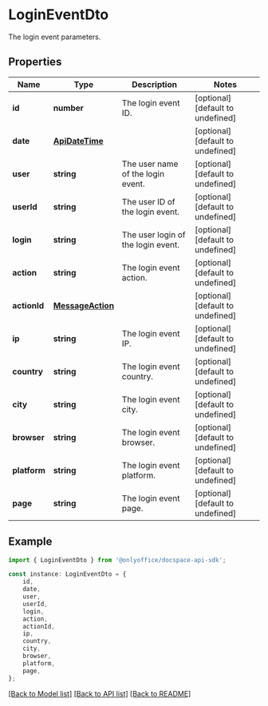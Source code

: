 # LoginEventDto

The login event parameters.

## Properties

Name | Type | Description | Notes
------------ | ------------- | ------------- | -------------
**id** | **number** | The login event ID. | [optional] [default to undefined]
**date** | [**ApiDateTime**](ApiDateTime.md) |  | [optional] [default to undefined]
**user** | **string** | The user name of the login event. | [optional] [default to undefined]
**userId** | **string** | The user ID of the login event. | [optional] [default to undefined]
**login** | **string** | The user login of the login event. | [optional] [default to undefined]
**action** | **string** | The login event action. | [optional] [default to undefined]
**actionId** | [**MessageAction**](MessageAction.md) |  | [optional] [default to undefined]
**ip** | **string** | The login event IP. | [optional] [default to undefined]
**country** | **string** | The login event country. | [optional] [default to undefined]
**city** | **string** | The login event city. | [optional] [default to undefined]
**browser** | **string** | The login event browser. | [optional] [default to undefined]
**platform** | **string** | The login event platform. | [optional] [default to undefined]
**page** | **string** | The login event page. | [optional] [default to undefined]

## Example

```typescript
import { LoginEventDto } from '@onlyoffice/docspace-api-sdk';

const instance: LoginEventDto = {
    id,
    date,
    user,
    userId,
    login,
    action,
    actionId,
    ip,
    country,
    city,
    browser,
    platform,
    page,
};
```

[[Back to Model list]](../README.md#documentation-for-models) [[Back to API list]](../README.md#documentation-for-api-endpoints) [[Back to README]](../README.md)
